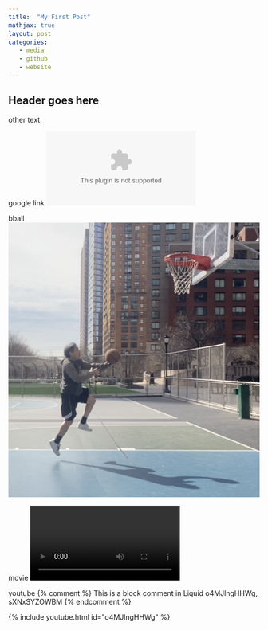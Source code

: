 ```yaml
---
title:  "My First Post"
mathjax: true
layout: post
categories:
   - media
   - github
   - website
---
```


## Header goes here

other text.

google link
![link](https;//google.com)

bball
![bball](/assets/IMG-6799.jpg)

movie
![winnie](/assets/IMG.7246.MOV)


youtube
{% comment %}
  This is a block comment in Liquid
  o4MJlngHHWg, sXNxSYZOWBM
{% endcomment %}

{% include youtube.html id="o4MJlngHHWg" %}
